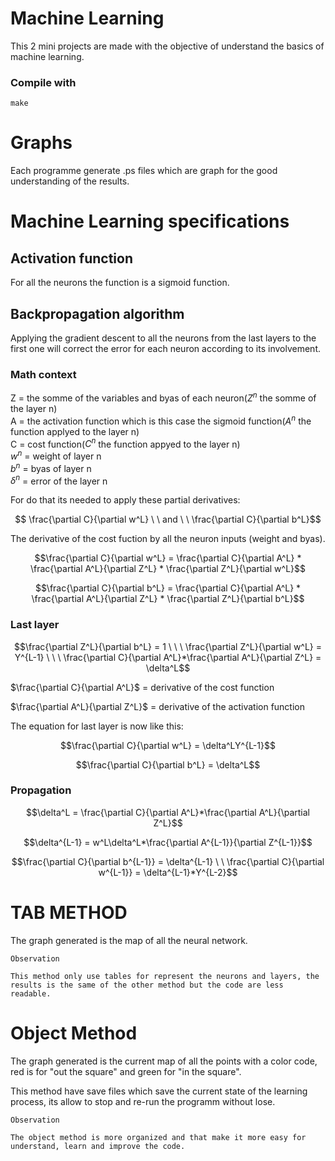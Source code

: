 # Machine Learning

This 2 mini projects are made with the objective of understand the basics of machine learning.

### Compile with 
```
make
```
# Graphs
Each programme generate .ps files which are graph for the good understanding of the results.

# Machine Learning specifications

## Activation function
For all the neurons the function is a sigmoid function.
## Backpropagation algorithm
Applying the gradient descent to all the neurons from the last layers to the first one will correct the error for each neuron according to its involvement.

### Math context

Z = the somme of the variables and byas of each neuron($Z^n$ the somme of the layer n) \
A = the activation function which is this case the sigmoid function($A^n$ the function applyed to the layer n) \
C = cost function($C^n$ the function appyed to the layer n) \
$w^n$ = weight of layer n \
$b^n$ = byas of layer n \
$\delta^n$ = error of the layer n



For do that its needed to apply these partial derivatives:

$$ \frac{\partial C}{\partial w^L} \ \ and \ \ 
\frac{\partial C}{\partial b^L}$$

The derivative of the cost fuction by all the neuron inputs (weight and byas).

$$\frac{\partial C}{\partial w^L} = 
\frac{\partial C}{\partial A^L} * \frac{\partial A^L}{\partial Z^L} * \frac{\partial Z^L}{\partial w^L}$$

$$\frac{\partial C}{\partial b^L} = 
\frac{\partial C}{\partial A^L} * \frac{\partial A^L}{\partial Z^L} * \frac{\partial Z^L}{\partial b^L}$$

### Last layer

$$\frac{\partial Z^L}{\partial b^L} = 1 \ \ \
\frac{\partial Z^L}{\partial w^L} = Y^{L-1} \ \ \
\frac{\partial C}{\partial A^L}*\frac{\partial A^L}{\partial Z^L} = \delta^L$$

$\frac{\partial C}{\partial A^L}$ = derivative of the cost function 

$\frac{\partial A^L}{\partial Z^L}$ = derivative of the activation function 

The equation for last layer is now like this:

$$\frac{\partial C}{\partial w^L} = 
\delta^LY^{L-1}$$

$$\frac{\partial C}{\partial b^L} = 
\delta^L$$

### Propagation
$$\delta^L = \frac{\partial C}{\partial A^L}*\frac{\partial A^L}{\partial Z^L}$$

$$\delta^{L-1} = w^L\delta^L*\frac{\partial A^{L-1}}{\partial Z^{L-1}}$$

$$\frac{\partial C}{\partial b^{L-1}} = \delta^{L-1} \ \ \frac{\partial C}{\partial w^{L-1}} = \delta^{L-1}*Y^{L-2}$$


# TAB METHOD
The graph generated is the map of all the neural network.
```
Observation

This method only use tables for represent the neurons and layers, the results is the same of the other method but the code are less readable.
```
# Object Method
The graph generated is the current map of all the points with a color code, red is for "out the square" and green for "in the square".

This method have save files which save the current state of the learning process, its allow to stop and re-run the programm without lose.
```
Observation

The object method is more organized and that make it more easy for understand, learn and improve the code.
```
